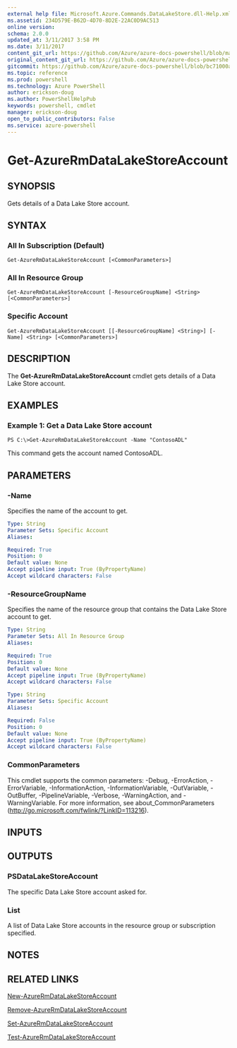 ```yaml
---
external help file: Microsoft.Azure.Commands.DataLakeStore.dll-Help.xml
ms.assetid: 234D579E-B62D-4D70-8D2E-22AC0D9AC513
online version: 
schema: 2.0.0
updated_at: 3/11/2017 3:58 PM
ms.date: 3/11/2017
content_git_url: https://github.com/Azure/azure-docs-powershell/blob/master/azureps-cmdlets-docs/ResourceManager/AzureRM.DataLakeStore/v3.4.0/Get-AzureRmDataLakeStoreAccount.md
original_content_git_url: https://github.com/Azure/azure-docs-powershell/blob/master/azureps-cmdlets-docs/ResourceManager/AzureRM.DataLakeStore/v3.4.0/Get-AzureRmDataLakeStoreAccount.md
gitcommit: https://github.com/Azure/azure-docs-powershell/blob/bc71000aa3c7f754b95442dcc415a7324626a15c/azureps-cmdlets-docs/ResourceManager/AzureRM.DataLakeStore/v3.4.0/Get-AzureRmDataLakeStoreAccount.md
ms.topic: reference
ms.prod: powershell
ms.technology: Azure PowerShell
author: erickson-doug
ms.author: PowerShellHelpPub
keywords: powershell, cmdlet
manager: erickson-doug
open_to_public_contributors: False
ms.service: azure-powershell
---
```


# Get-AzureRmDataLakeStoreAccount

## SYNOPSIS
Gets details of a Data Lake Store account.

## SYNTAX

### All In Subscription (Default)
```
Get-AzureRmDataLakeStoreAccount [<CommonParameters>]
```

### All In Resource Group
```
Get-AzureRmDataLakeStoreAccount [-ResourceGroupName] <String> [<CommonParameters>]
```

### Specific Account
```
Get-AzureRmDataLakeStoreAccount [[-ResourceGroupName] <String>] [-Name] <String> [<CommonParameters>]
```

## DESCRIPTION
The **Get-AzureRmDataLakeStoreAccount** cmdlet gets details of a Data Lake Store account.

## EXAMPLES

### Example 1: Get a Data Lake Store account
```
PS C:\>Get-AzureRmDataLakeStoreAccount -Name "ContosoADL"
```

This command gets the account named ContosoADL.

## PARAMETERS

### -Name
Specifies the name of the account to get.

```yaml
Type: String
Parameter Sets: Specific Account
Aliases: 

Required: True
Position: 0
Default value: None
Accept pipeline input: True (ByPropertyName)
Accept wildcard characters: False
```

### -ResourceGroupName
Specifies the name of the resource group that contains the Data Lake Store account to get.

```yaml
Type: String
Parameter Sets: All In Resource Group
Aliases: 

Required: True
Position: 0
Default value: None
Accept pipeline input: True (ByPropertyName)
Accept wildcard characters: False
```

```yaml
Type: String
Parameter Sets: Specific Account
Aliases: 

Required: False
Position: 0
Default value: None
Accept pipeline input: True (ByPropertyName)
Accept wildcard characters: False
```

### CommonParameters
This cmdlet supports the common parameters: -Debug, -ErrorAction, -ErrorVariable, -InformationAction, -InformationVariable, -OutVariable, -OutBuffer, -PipelineVariable, -Verbose, -WarningAction, and -WarningVariable. For more information, see about_CommonParameters (http://go.microsoft.com/fwlink/?LinkID=113216).

## INPUTS

## OUTPUTS

### PSDataLakeStoreAccount
The specific Data Lake Store account asked for.

### List<PSDataLakeStoreAccount>
A list of Data Lake Store accounts in the resource group or subscription specified.

## NOTES

## RELATED LINKS

[New-AzureRmDataLakeStoreAccount](xref:ResourceManager/AzureRM.DataLakeStore/v3.4.0/New-AzureRmDataLakeStoreAccount.md)

[Remove-AzureRmDataLakeStoreAccount](xref:ResourceManager/AzureRM.DataLakeStore/v3.4.0/Remove-AzureRmDataLakeStoreAccount.md)

[Set-AzureRmDataLakeStoreAccount](xref:ResourceManager/AzureRM.DataLakeStore/v3.4.0/Set-AzureRmDataLakeStoreAccount.md)

[Test-AzureRmDataLakeStoreAccount](xref:ResourceManager/AzureRM.DataLakeStore/v3.4.0/Test-AzureRmDataLakeStoreAccount.md)


